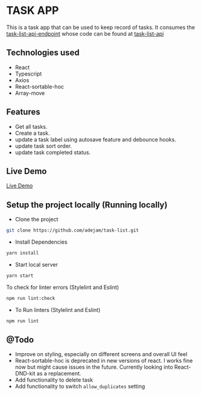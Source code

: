 # TASK APP

This is a task app that can be used to keep record of tasks. It consumes the [task-list-api-endpoint](https://pwg-task-list-api.herokuapp.com/api/tasks/) whose code can be found at [task-list-api](https://github.com/adejam/task-list-api.git)

## Technologies used

- React
- Typescript
- Axios
- React-sortable-hoc
- Array-move

## Features

- Get all tasks.
- Create a task.
- update a task label using autosave feature and debounce hooks.
- update task sort order.
- update task completed status.

## Live Demo
[Live Demo](https://ja-task-app.netlify.app/)

## Setup the project locally (Running locally)

-   Clone the project

```bash
git clone https://github.com/adejam/task-list.git

```

-   Install Dependencies

```bash
yarn install
```

- Start local server

```bash
yarn start
```

To check for linter errors (Stylelint and Eslint)
```bash
npm run lint:check
```

- To Run linters (Stylelint and Eslint)
```bash
npm run lint
```

## @Todo

- Improve on styling, especially on different screens and overall UI feel
- React-sortable-hoc is deprecated in new versions of react. I works fine now but might cause issues in the future. Currently looking into React-DND-kit as a replacement.
- Add functionality to delete task
- Add functionality to switch `allow_duplicates` setting